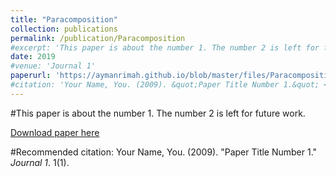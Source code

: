 ```yaml
---
title: "Paracomposition"
collection: publications 
permalink: /publication/Paracomposition
#excerpt: 'This paper is about the number 1. The number 2 is left for future work.'
date: 2019
#venue: 'Journal 1'
paperurl: 'https://aymanrimah.github.io/blob/master/files/Paracomposition.pdf'
#citation: 'Your Name, You. (2009). &quot;Paper Title Number 1.&quot; <i>Journal 1</i>. 1(1).'
---
```

#This paper is about the number 1. The number 2 is left for future work.

[Download paper here](https://aymanrimah.github.io/blob/master/files/Paracomposition.pdf)

#Recommended citation: Your Name, You. (2009). "Paper Title Number 1." <i>Journal 1</i>. 1(1).
